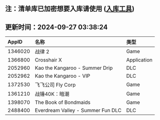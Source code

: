 ## 注：清单库已加密想要入库请使用 ([入库工具](https://github.com/BlankTMing/ManifestAutoUpdate/releases))

## 更新时间：2024-09-27 03:38:24
| AppID | 名称 | 类型  |
| :-------------------- | :----------------------------- | :----------- |
| 1346020 | 战律 2| Game |
| 1366800 | Crosshair X| Application |
| 2052960 | Kao the Kangaroo - Summer Drip| DLC |
| 2052962 | Kao the Kangaroo - VIP| DLC |
| 1372530 | 飞飞公司 Fly Corp| Game |
| 1361210 | 战锤40K：暗潮| Game |
| 1398070 | The Book of Bondmaids| Game |
| 2488400 | Everdream Valley - Summer Fun DLC| DLC |
